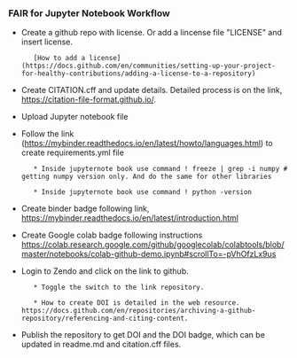 ### FAIR for Jupyter Notebook Workflow 

* Create a github repo with license. Or add a lincense file "LICENSE" and insert license. 
         
         [How to add a license](https://docs.github.com/en/communities/setting-up-your-project-for-healthy-contributions/adding-a-license-to-a-repository)

* Create CITATION.cff and update details. Detailed process is on the link, https://citation-file-format.github.io/. 

* Upload Jupyter notebook file

* Follow the link (https://mybinder.readthedocs.io/en/latest/howto/languages.html) to create requirements.yml file

         * Inside jupyternote book use command ! freeze | grep -i numpy # getting numpy version only. And do the same for other libraries
         
         * Inside jupyternote book use command ! python -version 

* Create binder badge following link, https://mybinder.readthedocs.io/en/latest/introduction.html

* Create Google colab badge following instructions https://colab.research.google.com/github/googlecolab/colabtools/blob/master/notebooks/colab-github-demo.ipynb#scrollTo=-pVhOfzLx9us

* Login to Zendo and click on the link to github. 

         * Toggle the switch to the link repository. 
         
         * How to create DOI is detailed in the web resource. https://docs.github.com/en/repositories/archiving-a-github-repository/referencing-and-citing-content.

* Publish the repository to get DOI and the DOI badge, which can be updated in readme.md and citation.cff files.
